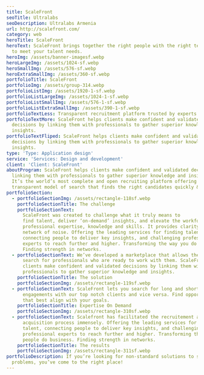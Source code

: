 ```yaml
---
title: ScaleFront
seoTitle: Ultralabs
seoDescription: Ultralabs Armenia
url: http://scalefront.com/
category: web
heroTitle: ScaleFront
heroText: ScaleFront brings together the right people with the right technology
  to meet your talent needs.
heroImg: /assets/banner-imagesf.webp
heroLargeImg: /assets/1024-sf.webp
heroSmallImg: /assets/576-sf.webp
heroExtraSmallImg: /assets/360-sf.webp
portfolioTitle: ScaleFront
portfolioImg: /assets/group-314.webp
portfolioListImg: /assets/1920-1-sf.webp
portfolioListLargeImg: /assets/1024-1-sf.webp
portfolioListSmallImg: /assets/576-1-sf.webp
portfolioListExtraSmallImg: /assets/390-1-sf.webp
portfolioTextLess: Transparent recruitment platform trusted by experts.
portfolioTextMore: ScaleFront helps clients make confident and validated
  decisions by linking them with professionals to gather superior knowledge and
  insights.
portfolioTextFliped: ScaleFront helps clients make confident and validated
  decisions by linking them with professionals to gather superior knowledge and
  insights.
type: 'Type: Application design'
service: 'Services: Design and development'
client: 'Client: ScaleFront'
aboutProgram: ScaleFront helps clients make confident and validated decisions by
  linking them with professionals to gather superior knowledge and insights.
  It’s the world’s most complete and open recruiting platform offering a
  transparent model of search that finds the right candidates quickly & easily.
portfolioSection:
  - portfolioSectionImg: /assets/rectangle-118sf.webp
    portfolioSectionTitle: The challenge
    portfolioSectionText:
      ScaleFront was created to challenge what it truly means to
      find talent, deliver ‘on-demand’ insights, and elevate the workforce with
      professional expertise, knowledge and skills. It provides clarity in a
      network of noise. Offering the leading services for finding talent,
      connecting people to deliver key insights, and challenging professional
      experts to reach further and higher. Transforming the way you do business.
      Finding strength in networks.
  - portfolioSectionText: We’ve developed a marketplace that allows the users to
      search for professionals who are ready to work with them. ScaleFront helps
      clients make confident and validated decisions by linking them with
      professionals to gather superior knowledge and insights.
    portfolioSectionTitle: The solution
    portfolioSectionImg: /assets/rectangle-119sf.webp
  - portfolioSectionText: ScaleFront lets you search for long and short-term
      engagements with our top notch clients and vice versa. Find opportunities
      that best align with your goals.
    portfolioSectionTitle: Expertise On Demand
    portfolioSectionImg: /assets/rectangle-310sf.webp
  - portfolioSectionText: Scalefront has facilitated the recruitement and talent
      acquisition process immensely. Offering the leading services for finding
      talent, connecting people to deliver key insights, and challenging
      professional experts to reach further and higher. Transforming the way
      people do business. Finding strength in networks.
    portfolioSectionTitle: The results
    portfolioSectionImg: /assets/rectangle-311sf.webp
portfolioDescription: If you’re looking for non-standard solutions to standard
  problems, you’ve come to the right place!
---
```

